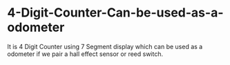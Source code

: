 # 4-Digit-Counter-Can-be-used-as-a-odometer
It is 4 Digit Counter using 7 Segment display which can be used as a odometer if we pair a hall effect sensor or reed switch.
